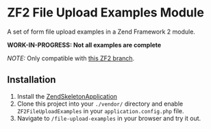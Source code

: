 ZF2 File Upload Examples Module
===============================

A set of form file upload examples in a Zend Framework 2 module.

**WORK-IN-PROGRESS: Not all examples are complete**

*NOTE:* Only compatible with [this ZF2 branch](https://github.com/cgmartin/zf2/tree/feature/form-file).

Installation
------------

1. Install the [ZendSkeletonApplication](https://github.com/zendframework/ZendSkeletonApplication)
2. Clone this project into your `./vendor/` directory and enable `ZF2FileUploadExamples` in your
   `application.config.php` file.
3. Navigate to `/file-upload-examples` in your browser and try it out.

